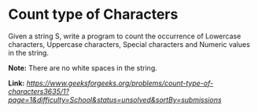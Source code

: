 # Count type of Characters
Given a string S, write a program to count the occurrence of Lowercase characters, Uppercase characters, Special characters and Numeric values in the string.

**Note:** There are no white spaces in the string.

**Link:** _https://www.geeksforgeeks.org/problems/count-type-of-characters3635/1?page=1&difficulty=School&status=unsolved&sortBy=submissions_
